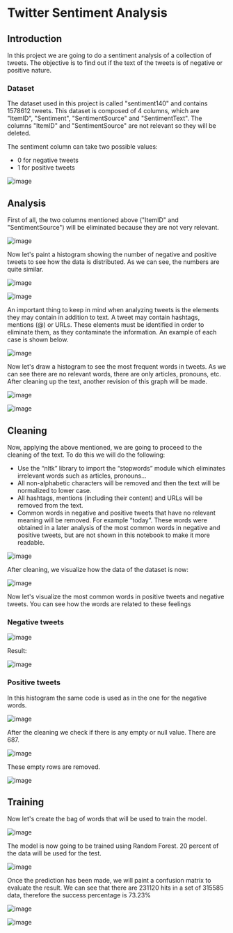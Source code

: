 # Twitter Sentiment Analysis

## Introduction

In this project we are going to do a sentiment analysis of a collection of tweets. The objective is to find out if the text of the tweets is of negative or positive nature.

### Dataset

The dataset used in this project is called "sentiment140" and contains 1578612 tweets. 
This dataset is composed of 4 columns, which are "ItemID", "Sentiment", "SentimentSource" and "SentimentText". The columns "ItemID" and "SentimentSource" are not relevant so they will be deleted.

The sentiment column can take two possible values: 
- 0 for negative tweets
- 1 for positive tweets

![image](https://github.com/user-attachments/assets/8c8a15a0-d438-4f37-a058-a9e4662bc58f)


## Analysis

First of all, the two columns mentioned above ("ItemID" and "SentimentSource") will be eliminated because they are not very relevant.

![image](https://github.com/user-attachments/assets/0604b1f1-22b2-4d17-a83e-46d6f5b7039d)

Now let's paint a histogram showing the number of negative and positive tweets to see how the data is distributed. As we can see, the numbers are quite similar.

![image](https://github.com/user-attachments/assets/acf816a7-1407-4e7c-a73b-9c32062dee74)

![image](https://github.com/user-attachments/assets/3185017c-5d0d-416a-8716-8c45dc1fe58a)


An important thing to keep in mind when analyzing tweets is the elements they may contain in addition to text. A tweet may contain hashtags, mentions (@) or URLs. These elements must be identified in order to eliminate them, as they contaminate the information. An example of each case is shown below.

![image](https://github.com/user-attachments/assets/40529eda-6591-4659-8fb7-d196c42c5592)

Now let's draw a histogram to see the most frequent words in tweets. As we can see there are no relevant words, there are only articles, pronouns, etc. After cleaning up the text, another revision of this graph will be made.

![image](https://github.com/user-attachments/assets/7b31d742-c9c8-45ec-aa96-b6aa41803b00)

![image](https://github.com/user-attachments/assets/1c893854-678f-4e71-955a-68e3cdab3142)


## Cleaning

Now, applying the above mentioned, we are going to proceed to the cleaning of the text. To do this we will do the following:

- Use the “nltk” library to import the “stopwords” module which eliminates irrelevant words such as articles, pronouns...
- All non-alphabetic characters will be removed and then the text will be normalized to lower case.
- All hashtags, mentions (including their content) and URLs will be removed from the text. 
- Common words in negative and positive tweets that have no relevant meaning will be removed. For example “today”. These words were obtained in a later analysis of the most common words in negative and positive tweets, but are not shown in this notebook to make it more readable.

![image](https://github.com/user-attachments/assets/8e25bf2c-e881-4ae7-8a52-5622bd5b22d6)

After cleaning, we visualize how the data of the dataset is now:

![image](https://github.com/user-attachments/assets/df59d5e6-4722-4db5-92b6-a8fd955c25bc)

Now let's visualize the most common words in positive tweets and negative tweets. You can see how the words are related to these feelings

### Negative tweets

![image](https://github.com/user-attachments/assets/fc0d629e-a83b-4973-a801-cdbc051c3aa1)

Result:

![image](https://github.com/user-attachments/assets/c61f66a6-5a85-48ae-8a72-1155abd0fa53)

### Positive tweets

In this histogram the same code is used as in the one for the negative words.

![image](https://github.com/user-attachments/assets/c50ab6dc-2dee-4683-8b77-4d41bfd159d1)



After the cleaning we check if there is any empty or null value. There are 687.

![image](https://github.com/user-attachments/assets/423fb0d2-fecd-4017-840f-0dd9475e5012)

These empty rows are removed.

![image](https://github.com/user-attachments/assets/60731af9-4a3e-49d7-ab12-38a129d7ee83)


## Training 

Now let's create the bag of words that will be used to train the model.

![image](https://github.com/user-attachments/assets/c2331f92-6a77-4a33-8c75-b9ab71b7b864)

The model is now going to be trained using Random Forest. 20 percent of the data will be used for the test.

![image](https://github.com/user-attachments/assets/5b97dd0a-aa17-414e-ae98-9b9a078da01a)

Once the prediction has been made, we will paint a confusion matrix to evaluate the result. We can see that there are 231120 hits in a set of 315585 data, therefore the success percentage is 73.23%

![image](https://github.com/user-attachments/assets/f6fadc37-b1c7-4401-aa43-f74aaeb52061)

![image](https://github.com/user-attachments/assets/3fde7889-ff7e-431e-86bc-5325ebcf6d16)
